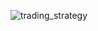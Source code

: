 ![trading_strategy](https://user-images.githubusercontent.com/67749566/225805337-30f7b725-747a-42ae-b371-1d1eea972008.png)

